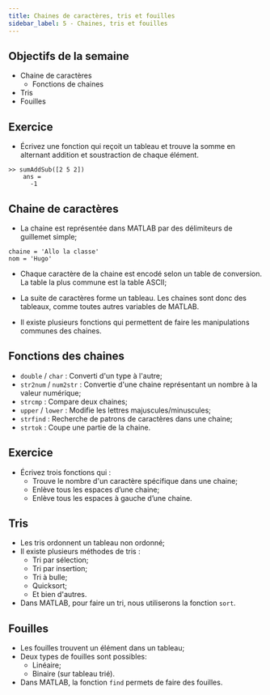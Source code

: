 ```yaml
---
title: Chaines de caractères, tris et fouilles
sidebar_label: 5 - Chaines, tris et fouilles
---
```


## Objectifs de la semaine
* Chaine de caractères
    * Fonctions de chaines
* Tris
* Fouilles

## Exercice
* Écrivez une fonction qui reçoit un tableau et trouve la somme en alternant addition et soustraction de chaque élément. 
```
>> sumAddSub([2 5 2])
    ans =
      -1
```

## Chaine de caractères
* La chaine est représentée dans MATLAB par des délimiteurs de guillemet simple;

```
chaine = 'Allo la classe'
nom = 'Hugo'
```

* Chaque caractère de la chaine est encodé selon un table de conversion. La table la plus commune est la table ASCII;

* La suite de caractères forme un tableau. Les chaines sont donc des tableaux, comme toutes autres variables de MATLAB.

* Il existe plusieurs fonctions qui permettent de faire les manipulations communes des chaines.

## Fonctions des chaines

* `double` / `char` : Converti d'un type à l'autre;
* `str2num` / `num2str` : Convertie d'une chaine représentant un nombre à la valeur numérique;
* `strcmp` : Compare deux chaines;
* `upper` / `lower` : Modifie les lettres majuscules/minuscules;
* `strfind` : Recherche de patrons de caractères dans une chaine;
* `strtok` : Coupe une partie de la chaine.

## Exercice
* Écrivez trois fonctions qui :
  * Trouve le nombre d'un caractère spécifique dans une chaine;
  * Enlève tous les espaces d’une chaine;
  * Enlève tous les espaces à gauche d’une chaine.

## Tris
* Les tris ordonnent un tableau non ordonné;
* Il existe plusieurs méthodes de tris :
  * Tri par sélection;
  * Tri par insertion;
  * Tri à bulle;
  * Quicksort;
  * Et bien d'autres.
* Dans MATLAB, pour faire un tri, nous utiliserons la fonction `sort`.

## Fouilles
* Les fouilles trouvent un élément dans un tableau;
* Deux types de fouilles sont possibles:
  * Linéaire;
  * Binaire (sur tableau trié).
* Dans MATLAB, la fonction `find` permets de faire des fouilles.
